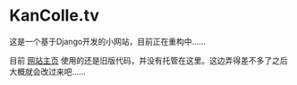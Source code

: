 # KanColle.tv

这是一个基于Django开发的小网站，目前正在重构中……

目前 [网站主页](http://kancolle.tv) 使用的还是旧版代码，并没有托管在这里。这边弄得差不多了之后大概就会改过来吧……